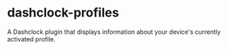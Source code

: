 dashclock-profiles
==================

A Dashclock plugin that displays information about your device's currently activated profile.